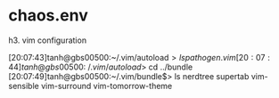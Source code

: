 chaos.env
=========

h3. vim configuration

[20:07:43]tanh@gbs00500:~/.vim/autoload$> ls
pathogen.vim
[20:07:44]tanh@gbs00500:~/.vim/autoload$> cd ../bundle
[20:07:49]tanh@gbs00500:~/.vim/bundle$> ls
nerdtree            supertab            vim-sensible        vim-surround        vim-tomorrow-theme


